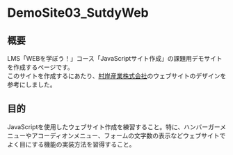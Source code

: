 # DemoSite03_SutdyWeb
## 概要
LMS「WEBを学ぼう！」コース「JavaScriptサイト作成」の課題用デモサイトを作成するページです。  
このサイトを作成するにあたり、[村岸産業株式会社](https://muragishi.com/)のウェブサイトのデザインを参考にしました。
## 目的
JavaScriptを使用したウェブサイト作成を練習すること。特に、ハンバーガーメニューやアコーディオンメニュー、フォームの文字数の表示などウェブサイトでよく目にする機能の実装方法を習得すること。
